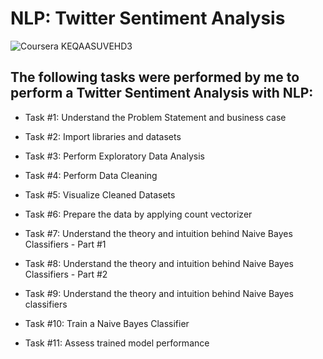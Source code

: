 # NLP: Twitter Sentiment Analysis

![Coursera KEQAASUVEHD3](https://user-images.githubusercontent.com/60063158/221114624-32417a0c-a27e-4bbf-9919-bdd998f4cb92.png)



## The following tasks were performed by me to perform a Twitter Sentiment Analysis with NLP:

   - Task #1: Understand the Problem Statement and business case

   - Task #2: Import libraries and datasets

   - Task #3: Perform Exploratory Data Analysis

   - Task #4: Perform Data Cleaning

   - Task #5: Visualize Cleaned Datasets

   - Task #6: Prepare the data by applying count vectorizer

   - Task #7: Understand the theory and intuition behind Naive Bayes Classifiers - Part #1

   - Task #8: Understand the theory and intuition behind Naive Bayes Classifiers - Part #2

   - Task #9: Understand the theory and intuition behind Naive Bayes classifiers

   - Task #10: Train a Naive Bayes Classifier

   - Task #11: Assess trained model performance


